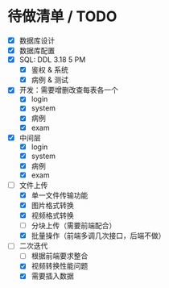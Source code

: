 <!--
 * @Author: pikapikapikaori pikapikapi_kaori@icloud.com
 * @Date: 2023-04-10 03:48:28
 * @LastEditors: pikapikapi pikapikapi_kaori@icloud.com
 * @LastEditTime: 2023-04-21 10:29:35
 * @FilePath: /virtualPetHospital-backend/docs/TODO.md
 * @Description: 这是默认设置,请设置`customMade`, 打开koroFileHeader查看配置 进行设置: https://github.com/OBKoro1/koro1FileHeader/wiki/%E9%85%8D%E
-->
# 待做清单 / TODO

- [X] 数据库设计
- [X] 数据库配置
- [X] SQL: DDL 3.18 5 PM
  - [X] 鉴权 & 系统
  - [X] 病例 & 测试
- [X] 开发：需要增删改查每表各一个
  - [X] login
  - [X] system
  - [X] 病例
  - [X] exam
- [X] 中间层
  - [X] login
  - [X] system
  - [X] 病例
  - [X] exam
- [ ] 文件上传
  - [X] 单一文件传输功能
  - [X] 图片格式转换
  - [X] 视频格式转换
  - [ ] 分块上传（需要前端配合）
  - [X] 批量操作（前端多调几次接口，后端不做）
- [ ] 二次迭代
  - [ ] 根据前端要求整合
  - [X] 视频转换性能问题
  - [X] 需要插入数据
